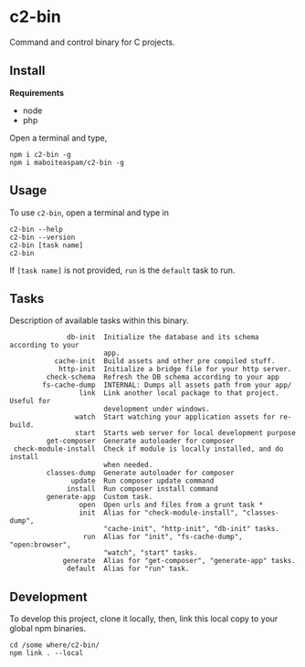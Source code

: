 # c2-bin

Command and control binary for C projects.

## Install

__Requirements__

- node
- php

Open a terminal and type,
```
npm i c2-bin -g
npm i maboiteaspam/c2-bin -g
```

## Usage

To use `c2-bin`, open a terminal and type in

```
c2-bin --help
c2-bin --version
c2-bin [task name]
c2-bin
```

If `[task name]` is not provided,
`run` is the `default` task to run.

## Tasks

Description of available tasks within this binary.

```
              db-init  Initialize the database and its schema according to your
                       app.
           cache-init  Build assets and other pre compiled stuff.
            http-init  Initialize a bridge file for your http server.
         check-schema  Refresh the DB schema according to your app
        fs-cache-dump  INTERNAL: Dumps all assets path from your app/
                 link  Link another local package to that project. Useful for
                       development under windows.
                watch  Start watching your application assets for re-build.
                start  Starts web server for local development purpose
         get-composer  Generate autoloader for composer
 check-module-install  Check if module is locally installed, and do install
                       when needed.
         classes-dump  Generate autoloader for composer
               update  Run composer update command
              install  Run composer install command
         generate-app  Custom task.
                 open  Open urls and files from a grunt task *
                 init  Alias for "check-module-install", "classes-dump",
                       "cache-init", "http-init", "db-init" tasks.
                  run  Alias for "init", "fs-cache-dump", "open:browser",
                       "watch", "start" tasks.
             generate  Alias for "get-composer", "generate-app" tasks.
              default  Alias for "run" task.
```

## Development

To develop this project,
clone it locally, then,
link this local copy to your global npm binaries.

```
cd /some where/c2-bin/
npm link . --local
```
